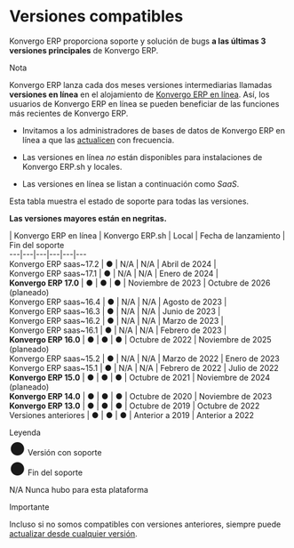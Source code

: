 # Versiones compatibles

Konvergo ERP proporciona soporte y solución de bugs **a las últimas 3 versiones
principales** de Konvergo ERP.

<div class="alert alert-primary">
<p class="alert-title">
Nota</p><p>Konvergo ERP lanza cada dos meses versiones intermediarias llamadas <b>versiones en línea</b> en el alojamiento de <a href="odoo_online">Konvergo ERP en línea</a>. Así, los usuarios de Konvergo ERP en línea se pueden beneficiar de las funciones más recientes de Konvergo ERP.</p>
<ul>
<li><p>Invitamos a los administradores de bases de datos de Konvergo ERP en línea a que las <a href="upgrade">actualicen</a> con frecuencia.</p></li>
<li><p>Las versiones en línea <em>no</em> están disponibles para instalaciones de Konvergo ERP.sh y locales.</p></li>
<li><p>Las versiones en línea se listan a continuación como <em>SaaS</em>.</p></li>
</ul>
</div>

Esta tabla muestra el estado de soporte para todas las versiones.

**Las versiones mayores están en negritas.**

| Konvergo ERP en línea | Konvergo ERP.sh | Local | Fecha de lanzamiento | Fin del soporte  
---|---|---|---|---|---  
Konvergo ERP saas~17.2 | ● | N/A | N/A | Abril de 2024 |   
Konvergo ERP saas~17.1 | ● | N/A | N/A | Enero de 2024 |   
**Konvergo ERP 17.0** | ● | ● | ● | Noviembre de 2023 | Octubre de 2026 (planeado)  
Konvergo ERP saas~16.4 | ● | N/A | N/A | Agosto de 2023 |   
Konvergo ERP saas~16.3 | ● | N/A | N/A | Junio de 2023 |   
Konvergo ERP saas~16.2 | ● | N/A | N/A | Marzo de 2023 |   
Konvergo ERP saas~16.1 | ● | N/A | N/A | Febrero de 2023 |   
**Konvergo ERP 16.0** | ● | ● | ● | Octubre de 2022 | Noviembre de 2025 (planeado)  
Konvergo ERP saas~15.2 | ● | N/A | N/A | Marzo de 2022 | Enero de 2023  
Konvergo ERP saas~15.1 | ● | N/A | N/A | Febrero de 2022 | Julio de 2022  
**Konvergo ERP 15.0** | ● | ● | ● | Octubre de 2021 | Noviembre de 2024 (planeado)  
**Konvergo ERP 14.0** | ● | ● | ● | Octubre de 2020 | Noviembre de 2023  
**Konvergo ERP 13.0** | ● | ● | ● | Octubre de 2019 | Octubre de 2022  
Versiones anteriores | ● | ● | ● | Anterior a 2019 | Anterior a 2022  
<div class="admonition-legend alert">
<p class="alert-title">
Leyenda</p><p><span class="text-success" style="font-size: 32px; line-height: 0.5">●</span> Versión con soporte</p>
<p><span class="text-danger" style="font-size: 32px; line-height: 0.5">●</span> Fin del soporte</p>
<p>N/A Nunca hubo para esta plataforma</p>
</div> <div class="alert alert-warning">
<p class="alert-title">
Importante</p><p>Incluso si no somos compatibles con versiones anteriores, siempre puede <a href="https://upgrade.odoo.com/">actualizar desde cualquier versión</a>.</p>
</div>

